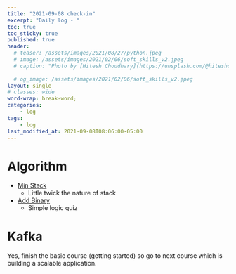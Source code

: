 ```yaml
---
title: "2021-09-08 check-in"
excerpt: "Daily log - "
toc: true
toc_sticky: true
published: true
header:
  # teaser: /assets/images/2021/08/27/python.jpeg
  # image: /assets/images/2021/02/06/soft_skills_v2.jpeg
  # caption: "Photo by [Hitesh Choudhary](https://unsplash.com/@hiteshchoudhary?utm_source=unsplash&utm_medium=referral&utm_content=creditCopyText) on [Unsplash](https://unsplash.com/s/photos/python?utm_source=unsplash&utm_medium=referral&utm_content=creditCopyText)"
  
  # og_image: /assets/images/2021/02/06/soft_skills_v2.jpeg
layout: single
# classes: wide
word-wrap: break-word;
categories:
    - log
tags:
    - log
last_modified_at: 2021-09-08T08:06:00-05:00
---
```


# Algorithm 
- [Min Stack](https://leetcode.com/problems/min-stack/)
  * Little twick the nature of stack
- [Add Binary](https://leetcode.com/problems/add-binary/)
  * Simple logic quiz

# Kafka 
Yes, finish the basic course (getting started) so go to next course which is building a scalable application. 